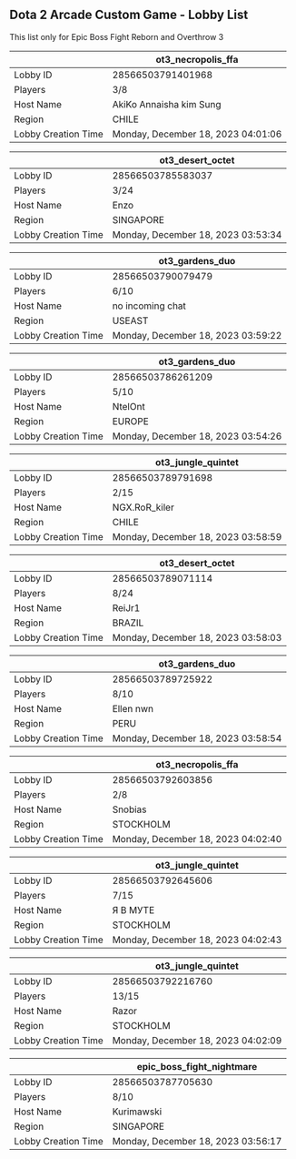 ## Dota 2 Arcade Custom Game - Lobby List

This list only for Epic Boss Fight Reborn and Overthrow 3

|  | ot3_necropolis_ffa |
| ------ | ------ |
| Lobby ID | 28566503791401968 |
| Players | 3/8 |
| Host Name | AkiKo Annaisha kim Sung |
| Region | CHILE |
| Lobby Creation Time | Monday, December 18, 2023 04:01:06 |


|  | ot3_desert_octet |
| ------ | ------ |
| Lobby ID | 28566503785583037 |
| Players | 3/24 |
| Host Name | Enzo |
| Region | SINGAPORE |
| Lobby Creation Time | Monday, December 18, 2023 03:53:34 |


|  | ot3_gardens_duo |
| ------ | ------ |
| Lobby ID | 28566503790079479 |
| Players | 6/10 |
| Host Name | no incoming chat |
| Region | USEAST |
| Lobby Creation Time | Monday, December 18, 2023 03:59:22 |


|  | ot3_gardens_duo |
| ------ | ------ |
| Lobby ID | 28566503786261209 |
| Players | 5/10 |
| Host Name | NtelOnt |
| Region | EUROPE |
| Lobby Creation Time | Monday, December 18, 2023 03:54:26 |


|  | ot3_jungle_quintet |
| ------ | ------ |
| Lobby ID | 28566503789791698 |
| Players | 2/15 |
| Host Name | NGX.RoR_kiler |
| Region | CHILE |
| Lobby Creation Time | Monday, December 18, 2023 03:58:59 |


|  | ot3_desert_octet |
| ------ | ------ |
| Lobby ID | 28566503789071114 |
| Players | 8/24 |
| Host Name | ReiJr1 |
| Region | BRAZIL |
| Lobby Creation Time | Monday, December 18, 2023 03:58:03 |


|  | ot3_gardens_duo |
| ------ | ------ |
| Lobby ID | 28566503789725922 |
| Players | 8/10 |
| Host Name | Ellen nwn |
| Region | PERU |
| Lobby Creation Time | Monday, December 18, 2023 03:58:54 |


|  | ot3_necropolis_ffa |
| ------ | ------ |
| Lobby ID | 28566503792603856 |
| Players | 2/8 |
| Host Name | Snobias |
| Region | STOCKHOLM |
| Lobby Creation Time | Monday, December 18, 2023 04:02:40 |


|  | ot3_jungle_quintet |
| ------ | ------ |
| Lobby ID | 28566503792645606 |
| Players | 7/15 |
| Host Name | Я В МУТЕ |
| Region | STOCKHOLM |
| Lobby Creation Time | Monday, December 18, 2023 04:02:43 |


|  | ot3_jungle_quintet |
| ------ | ------ |
| Lobby ID | 28566503792216760 |
| Players | 13/15 |
| Host Name | Razor |
| Region | STOCKHOLM |
| Lobby Creation Time | Monday, December 18, 2023 04:02:09 |


|  | epic_boss_fight_nightmare |
| ------ | ------ |
| Lobby ID | 28566503787705630 |
| Players | 8/10 |
| Host Name | Kurimawski |
| Region | SINGAPORE |
| Lobby Creation Time | Monday, December 18, 2023 03:56:17 |



